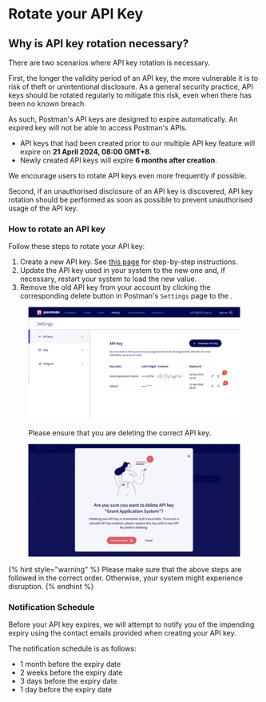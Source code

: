 # Rotate your API Key

## Why is API key rotation necessary?

There are two scenarios where API key rotation is necessary.

First, the longer the validity period of an API key, the more vulnerable it is to risk of theft or unintentional disclosure. As a general security practice, API keys should be rotated regularly to mitigate this risk, even when there has been no known breach.

As such, Postman's API keys are designed to expire automatically. An expired key will not be able to access Postman's APIs.&#x20;

* API keys that had been created prior to our multiple API key feature will expire on **21 April 2024, 08:00 GMT+8**.&#x20;
* Newly created API keys will expire **6 months after creation**.

We encourage users to rotate API keys even more frequently if possible.

Second, if an unauthorised disclosure of an API key is discovered, API key rotation should be performed as soon as possible to prevent unauthorised usage of the API key.

### How to rotate an API key

Follow these steps to rotate your API key:

1. Create a new API key. See [this page](generate-your-api-key.md) for step-by-step instructions.
2. Update the API key used in your system to the new one and, if necessary, restart your system to load the new value.
3. Remove the old API key from your account by clicking the corresponding delete button in Postman's `Settings` page  to the .&#x20;

<figure><img src="../../.gitbook/assets/delete-api-key.png" alt=""><figcaption><p>Please ensure that you are deleting the correct API key.</p></figcaption></figure>

<figure><img src="../../.gitbook/assets/confirm-delete-api-key.png" alt=""><figcaption></figcaption></figure>

{% hint style="warning" %}
Please make sure that the above steps are followed in the correct order. Otherwise, your system might experience disruption.
{% endhint %}

### Notification Schedule

Before your API key expires, we will attempt to notify you of the impending expiry using the contact emails provided when creating your API key.

The notification schedule is as follows:

* 1 month before the expiry date
* 2 weeks before the expiry date
* 3 days before the expiry date
* 1 day before the expiry date
